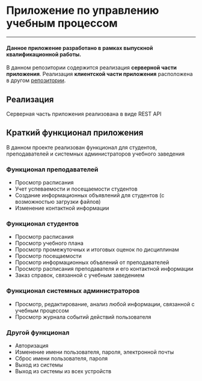 # Приложение по управлению учебным процессом
___
#### Данное приложение разработано в рамках выпускной квалификационной работы.
В данном репозитории содержится реализация __серверной части приложения__.
Реализация __клиентской части приложения__ расположена в другом [репозитории]().
## Реализация
Серверная часть приложения реализована в виде REST API 
## Краткий функционал приложения
В данном проекте реализован функционал для студентов, преподавателей и системных администраторов учебного заведения
### Функционал преподавателей
- Просмотр расписания
- Учет успеваемости и посещаемости студентов
- Создание информационных объявлений для студентов (с возможностью загрузки файлов)
- Изменение контактной информации
### Функционал студентов
- Просмотр расписания
- Просмотр учебного плана
- Просмотр промежуточных и итоговых оценок по дисциплинам
- Просмотр посещаемости
- Просмотр информационных объвлений от преподавателей
- Просмотр расписания преподавателя и его контактной информации
- Заказ справок, связанной с учебным заведением
### Функционал системных администраторов
- Просмотр, редактирование, анализ любой информации, связанной с учебным процессом
- Просмотр журнала событий действий пользователя
### Другой функционал
- Авторизация
- Изменение имени пользователя, пароля, электронной почты
- Сброс имени пользователя, пароля
- Выход из системы
- Выход из системы из всех устройств

